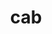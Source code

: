 ---
category: 3-letters
denotation: null
name: cab
reference_link: https://www.etymonline.com/word/cab
root_language: null
root_name: null
title: cab
type: free
word_sums:
- respelling: cab
  sum: 'Cab + '
---